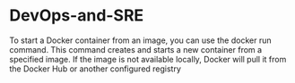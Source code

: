 # DevOps-and-SRE
To start a Docker container from an image, you can use the docker run command. This command creates and starts a new container from a specified image. If the image is not available locally, Docker will pull it from the Docker Hub or another configured registry
